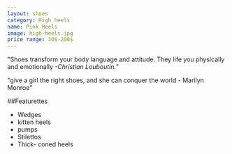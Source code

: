 ```yaml
---
layout: shoes
category: High heels
name: Pink Heels
image: high-heels.jpg
price range: 30$-200$
---
```


"Shoes transform your body language and attitude. They life you physically and emotionally *-Christian Louboutin.*"

"give a girl the right shoes, and she can conquer the world - Marilyn Monroe"

##Featurettes

- Wedges
- kitten heels
- pumps
- Stilettos
- Thick- coned heels
